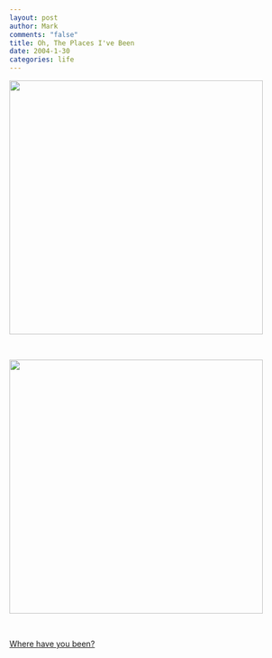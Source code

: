 ```yaml
--- 
layout: post
author: Mark
comments: "false"
title: Oh, The Places I've Been
date: 2004-1-30
categories: life
---
```

<p class="image"><img width="450" src="http://world66.com/myworld66/visitedCountries/colormap?visited=ATCADEGDITLIMXVCCHUKUS"></p><br/>
<p class="image"><img width="450" src="http://world66.com/myworld66/visitedStates/statemap?visited=AKAZARCACOCTDCDEFLGAHIIDILINIAKSKYLAMEMDMAMIMNMSMOMTNENVNHNJNMNYNCNDOHOKORPARISCSDTNTXUTVTVAWAWVWIWY"></p><br/>
<p><a href="http://world66.com/myworld66/visitedStates">Where have you been?</a></p>
